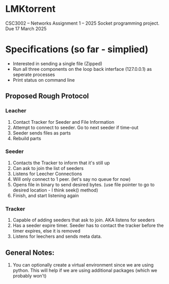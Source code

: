# LMKtorrent
CSC3002 – Networks Assignment 1 – 2025 Socket programming project. Due 17 March 2025

# Specifications (so far - simplied)
- Interested in sending a single file (Zipped)
- Run all three components on the loop back interface (127.0.0.1) as seperate processes
- Print status on command line

## Proposed Rough Protocol
### Leacher
1. Contact Tracker for Seeder and File Information
2. Attempt to connect to seeder. Go to next seeder if time-out
3. Seeder sends files as parts
4. Rebuild parts

### Seeder
1. Contacts the Tracker to inform that it's still up
2. Can ask to join the list of seeders
3. Listens for Leecher Connections
4. Will only connect to 1 peer. (let's say no queue for now)
5. Opens file in binary to send desired bytes. (use file pointer to go to desired location - I think seek() method)
6. Finish, and start listening again

### Tracker
1. Capable of adding seeders that ask to join. AKA listens for seeders
2. Has a seeder expire timer. Seeder has to contact the tracker before the timer expires, else it is removed
3. Listens for leechers and sends meta data.

## General Notes:
1. You can optionally create a virtual environment since we are using python. This will help if we are using additional packages (which we probably won't)

